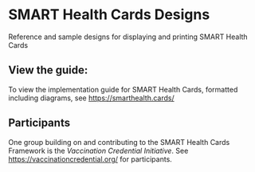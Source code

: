 # SMART Health Cards Designs
Reference and sample designs for displaying and printing SMART Health Cards


## View the guide:
To view the implementation guide for SMART Health Cards, formatted including diagrams, see https://smarthealth.cards/


## Participants
One group building on and contributing to the SMART Health Cards Framework is the *Vaccination Credential Initiative*. See https://vaccinationcredential.org/ for participants.
